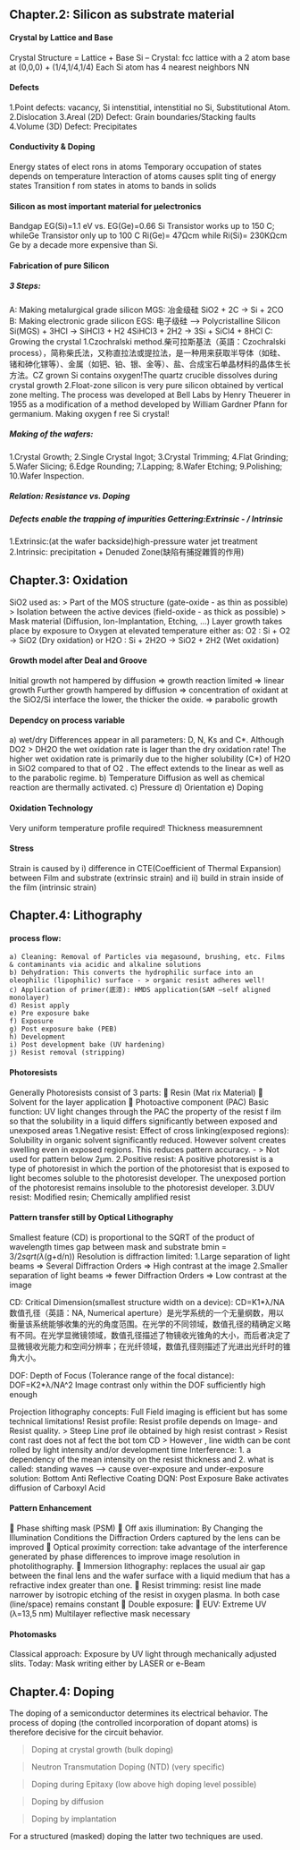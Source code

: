 ## Chapter.2: Silicon as substrate material
#### Crystal by Lattice and Base
Crystal Structure = Lattice + Base
Si – Crystal: fcc lattice with a 2 atom base at (0,0,0) + (1/4,1/4,1/4)
Each Si atom has 4 nearest neighbors NN

#### Defects
1.Point defects: vacancy, Si intenstitial, intenstitial no Si, Substitutional Atom.
2.Dislocation
3.Areal (2D) Defect: Grain boundaries/Stacking faults
4.Volume (3D) Defect: Precipitates

#### Conductivity & Doping
Energy states of elect rons in atoms
Temporary occupation of states depends on temperature
Interaction of atoms causes split ting of energy states
Transition f rom states in atoms to bands in solids
#### Silicon as most important material for μelectronics
Bandgap EG(Si)=1.1 eV vs. EG(Ge)=0.66
Si Transistor works up to 150 C; whileGe Transistor only up to 100 C
Ri(Ge)= 47Ωcm while Ri(Si)= 230KΩcm
Ge by a decade more expensive than Si.

#### Fabrication of pure Silicon
##### 3 Steps:
A: Making metalurgical grade silicon MGS: 冶金级硅
	SiO2 + 2C → Si + 2CO
B: Making electronic grade silicon EGS: 电子级硅 --> Polycristalline Silicon
	Si(MGS) + 3HCl → SiHCl3 + H2
	4SiHCl3 + 2H2 → 3Si + SiCl4 + 8HCl
C: Growing the crystal
	1.Czochralski method.柴可拉斯基法（英語：Czochralski process），简称柴氏法，又称直拉法或提拉法，是一种用来获取半导体（如硅、锗和砷化镓等）、金属（如钯、铂、银、金等）、盐、合成宝石单晶材料的晶体生长方法。CZ grown Si contains oxygen!The quartz crucible dissolves during crystal growth
	2.Float-zone silicon is very pure silicon obtained by vertical zone melting. The process was developed at Bell Labs by Henry Theuerer in 1955 as a modification of a method developed by William Gardner Pfann for germanium. Making oxygen f ree Si crystal! 
	

##### Making of the wafers:
1.Crystal Growth; 2.Single Crystal Ingot; 3.Crystal Trimming; 4.Flat Grinding; 5.Wafer Slicing; 6.Edge Rounding; 7.Lapping; 8.Wafer Etching; 9.Polishing; 10.Wafer Inspection.

##### Relation: Resistance vs. Doping

##### Defects enable the trapping of impurities Gettering:Extrinsic - / Intrinsic
1.Extrinsic:(at the wafer backside)high-pressure water jet treatment 
2.Intrinsic: precipitation + Denuded Zone(缺陷有捕捉雜質的作用)

## Chapter.3: Oxidation
SiO2 used as: > Part of the MOS structure (gate-oxide - as thin as possible)
			  > Isolation between the active devices (field-oxide - as thick as possible)
			  > Mask material (Diffusion, Ion-Implantation, Etching, …)
Layer growth takes place by exposure to Oxygen at elevated temperature either as:
		O2 : Si + O2 → SiO2 (Dry oxidation) or
		H2O : Si + 2H2O → SiO2 + 2H2 (Wet oxidation)

#### Growth model after Deal and Groove
Initial growth not hampered by diffusion
	=> growth reaction limited
	=> linear growth
Further growth hampered by diffusion
	=> concentration of oxidant at the SiO2/Si interface the lower, the thicker the oxide.
	=> parabolic growth
	
#### Dependcy on process variable
a) wet/dry
	Differences appear in all parameters: D, N, Ks and C*.
	Although DO2 > DH2O the wet oxidation rate is lager than the dry oxidation rate!
	The higher wet oxidation rate is primarily due to the higher solubility (C*) of H2O in SiO2 compared to that of O2 .
	The effect extends to the linear as well as to the parabolic regime.
b) Temperature
	Diffusion as well as chemical reaction are thermally activated.
c) Pressure
d) Orientation
e) Doping

#### Oxidation Technology
Very uniform temperature profile required!
Thickness measuremnent
#### Stress
Strain is caused by i) difference in CTE(Coefficient of Thermal Expansion) between Film and substrate (extrinsic strain) and
					ii) build in strain inside of the film (intrinsic strain)
					
## Chapter.4: Lithography
#### process flow:
	a) Cleaning: Removal of Particles via megasound, brushing, etc. Films & contaminants via acidic and alkaline solutions
	b) Dehydration: This converts the hydrophilic surface into an oleophilic (lipophilic) surface - > organic resist adheres well!
	c) Application of primer(底漆): HMDS application(SAM –self aligned monolayer)
	d) Resist apply
	e) Pre exposure bake
	f) Exposure
	g) Post exposure bake (PEB)
	h) Development
	i) Post development bake (UV hardening)
	j) Resist removal (stripping)

#### Photoresists
Generally Photoresists consist of 3 parts:
	􀀀 Resin (Mat rix Material)
	􀀀 Solvent for the layer application
	􀀀 Photoactive component (PAC)
Basic function: UV light changes through the PAC the property of the resist f ilm so that the solubility in a liquid differs significantly between exposed and unexposed areas
1.Negative resist: Effect of cross linking(exposed regions): Solubility in organic solvent significantly reduced.
However solvent creates swelling even in exposed regions. This reduces pattern accuracy. - > Not used for pattern below 2μm.
2.Positive resist: A positive photoresist is a type of photoresist in which the portion of the photoresist that is exposed to light becomes soluble to the photoresist developer. The unexposed portion of the photoresist remains insoluble to the photoresist developer.
3.DUV resist: Modified resin; Chemically amplified resist

#### Pattern transfer still by Optical Lithography
Smallest feature (CD) is proportional to the SQRT of the product of wavelength times gap between mask and substrate
bmin = 3/2*sqrt(λ*(g+d/n))
Resolution is diffraction limited:
1.Large separation of light beams => Several Diffraction Orders => High contrast at the image
2.Smaller separation of light beams => fewer Diffraction Orders => Low contrast at the image

CD: Critical Dimension(smallest structure width on a device): CD=K1*λ/NA
数值孔径（英語：NA, Numerical aperture）是光学系统的一个无量纲数，用以衡量该系统能够收集的光的角度范围。在光学的不同领域，数值孔径的精确定义略有不同。在光学显微镜领域，数值孔径描述了物镜收光锥角的大小，而后者决定了显微镜收光能力和空间分辨率；在光纤领域，数值孔径则描述了光进出光纤时的锥角大小。

DOF: Depth of Focus (Tolerance range of the focal distance): DOF=K2*λ/NA^2
Image contrast only within the DOF sufficiently high enough

Projection lithography concepts: Full Field imaging is efficient but has some technical limitations!
Resist profile: Resist profile depends on Image- and Resist quality. 
				> Steep Line prof ile obtained by high resist contrast
				> Resist cont rast does not af fect the bot tom CD
				> However , line width can be cont rolled by light intensity and/or development time
Interference: 1. a dependency of the mean intensity on the resist thickness and
			  2. what is called: standing waves --> cause over-exposure and under-exposure
			  solution: Bottom Anti Reflective Coating
						DQN: Post Exposure Bake activates diffusion of Carboxyl Acid
						
#### Pattern Enhancement
􀀀 Phase shifting mask (PSM)
􀀀 Off axis illumination: By Changing the Illumination Conditions the Diffraction Orders captured by the lens can be improved
􀀀 Optical proximity correction: take advantage of the interference generated by phase differences to improve image resolution in photolithography. 
􀀀 Immersion lithography: replaces the usual air gap between the final lens and the wafer surface with a liquid medium that has a refractive index greater than one.
􀀀 Resist trimming: resist line made narrower by isotropic etching of the resist in oxygen plasma. In both case (line/space) remains constant 
􀀀 Double exposure: 
􀀀 EUV: Extreme UV (λ=13,5 nm) Multilayer reflective mask necessary

#### Photomasks
Classical approach: Exposure by UV light through mechanically adjusted slits.
Today: Mask writing either by LASER or e-Beam


## Chapter.4: Doping
The doping of a semiconductor determines its electrical behavior. The process of doping (the controlled incorporation of dopant atoms) is therefore decisive for the circuit behavior.
> Doping at crystal growth (bulk doping)

> Neutron Transmutation Doping (NTD) (very specific)

> Doping during Epitaxy (low above high doping level possible)

> Doping by diffusion

> Doping by implantation

For a structured (masked) doping the latter two techniques are used.